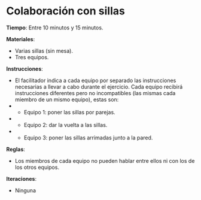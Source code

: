 Colaboración con sillas
======
**Tiempo**: Entre 10 minutos y 15 minutos.

**Materiales**:
* Varias sillas (sin mesa).
* Tres equipos.

**Instrucciones**:
* El facilitador indica a cada equipo por separado las instrucciones necesarias a llevar a cabo durante el ejercicio. Cada equipo recibirá instrucciones diferentes pero no incompatibles (las mismas cada miembro de un mismo equipo), estas son:
* - Equipo 1: poner las sillas por parejas.
* - Equipo 2: dar la vuelta a las sillas.
* - Equipo 3: poner las sillas arrimadas junto a la pared.

**Reglas**:
* Los miembros de cada equipo no pueden hablar entre ellos ni con los de los otros equipos.

**Iteraciones**:
* Ninguna

